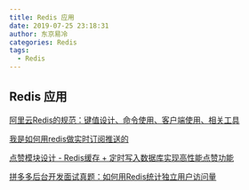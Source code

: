 ```yaml
---
title: Redis 应用
date: 2019-07-25 23:18:31
author: 东京易冷
categories: Redis
tags:
  - Redis
---
```


## Redis 应用

[阿里云Redis的规范：键值设计、命令使用、客户端使用、相关工具](https://www.jianshu.com/p/9e1e6adbb713)

[我是如何用redis做实时订阅推送的](https://www.cnblogs.com/linlinismine/p/9214299.html)

[点赞模块设计 - Redis缓存 + 定时写入数据库实现高性能点赞功能](https://juejin.im/post/5bdc257e6fb9a049ba410098)

[拼多多后台开发面试真题：如何用Redis统计独立用户访问量](https://www.toutiao.com/i6695734985246114312/)
